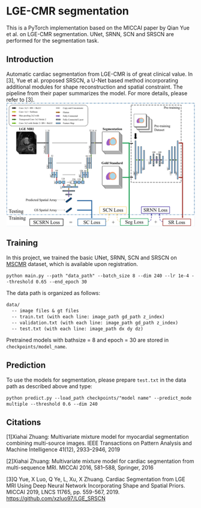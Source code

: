 # LGE-CMR segmentation
This is a PyTorch implementation based on the MICCAI paper by Qian Yue et al. on LGE-CMR segmentation. UNet, SRNN, SCN and SRSCN are performed for the segmentation task.

## Introduction
Automatic cardiac segmentation from LGE-CMR is of great clinical value. In [3], Yue et al. proposed SRSCN, a U-Net based method incorporating  additional modules for shape reconstruction and spatial constraint. The pipeline from their paper summarizes the model. For more details, please refer to [3].
![img.png](img.png)

## Training
In this project, we trained the basic UNet, SRNN, SCN and SRSCN on  [MSCMR](http://www.sdspeople.fudan.edu.cn/zhuangxiahai/0/mscmrseg19/data.html) dataset, which is available upon registration. 

```
python main.py --path "data_path" --batch_size 8 --dim 240 --lr 1e-4 --threshold 0.65 --end_epoch 30
```
The data path is organized as follows:
```
data/
  -- image files & gt files
  -- train.txt (with each line: image_path gd_path z_index)
  -- validation.txt (with each line: image_path gd_path z_index)
  -- test.txt (with each line: image_path dx dy dz)
```
Pretrained models with bathsize = 8 and epoch = 30 are stored in `checkpoints/model_name`. 

## Prediction
To use the models for segmentation, please prepare `test.txt` in the data path as described above and type:

```
python predict.py --load_path checkpoints/"model name" --predict_mode multiple --threshold 0.6 --dim 240
```

## Citations
[1]Xiahai Zhuang: Multivariate mixture model for myocardial segmentation combining multi-source images. IEEE Transactions on Pattern Analysis and Machine Intelligence 41(12), 2933–2946, 2019 

[2]Xiahai Zhuang: Multivariate mixture model for cardiac segmentation from multi-sequence MRI. MICCAI 2016, 581–588, Springer, 2016 

[3]Q Yue, X Luo, Q Ye, L, Xu, X Zhuang. Cardiac Segmentation from LGE MRI Using Deep Neural Network Incorporating Shape and Spatial Priors. MICCAI 2019, LNCS 11765, pp. 559-567, 2019.
	https://github.com/xzluo97/LGE_SRSCN
